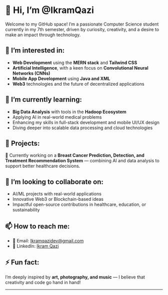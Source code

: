 # 👋 Hi, I’m @IkramQazi

Welcome to my GitHub space! I’m a passionate Computer Science student currently in my 7th semester, driven by curiosity, creativity, and a desire to make an impact through technology.

## 👀 I’m interested in:
- **Web Development** using the **MERN stack** and **Tailwind CSS**
- **Artificial Intelligence**, with a keen focus on **Convolutional Neural Networks (CNNs)**
- **Mobile App Development** using **Java and XML**
- **Web3** technologies and the future of decentralized applications


## 🌱 I’m currently learning:
- **Big Data Analysis** with tools in the **Hadoop Ecosystem**
- Applying AI in real-world medical problems
- Enhancing my skills in full-stack development and mobile UI/UX design
- Diving deeper into scalable data processing and cloud technologies

## 🧠 Projects:
🎯 Currently working on a **Breast Cancer Prediction, Detection, and Treatment Recommendation System** — combining AI and data analysis to support better healthcare decisions.

## 💞️ I’m looking to collaborate on:
- AI/ML projects with real-world applications
- Innovative Web3 or Blockchain-based ideas
- Impactful open-source contributions in healthcare, education, or sustainability

## 📫 How to reach me:
- 📧 Email: [Ikramqazidev@gmail.com](mailto:Ikramqazidev@gmail.com)
- 🔗 LinkedIn: [Ikram Qazi](https://pk.linkedin.com/in/ikramqazi)

## ⚡ Fun fact:
I’m deeply inspired by **art, photography, and music** — I believe that creativity and code go hand in hand!

---

<!---
IkramQazi/IkramQazi is a ✨ special ✨ repository because its `README.md` (this file) appears on your GitHub profile.
You can click the Preview link to take a look at your changes.
--->
